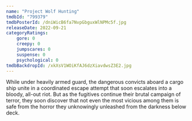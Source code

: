```yaml
---
name: "Project Wolf Hunting"
tmdbId: "799379"
tmdbPosterId: /dniWicB6fa7NvpGbguxWlNPMc5f.jpg
releaseDate: 2022-09-21
categoryRatings:
    gore: 0
    creepy: 0
    jumpscares: 0
    suspense: 0
    psychological: 0
tmdbBackdropId: /xkXsV1WOiKfAJ6dzXiavdwsZ3E2.jpg
---
```

While under heavily armed guard, the dangerous convicts aboard a cargo ship unite in a coordinated escape attempt that soon escalates into a bloody, all-out riot. But as the fugitives continue their brutal campaign of terror, they soon discover that not even the most vicious among them is safe from the horror they unknowingly unleashed from the darkness below deck.
